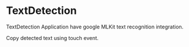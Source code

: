 # TextDetection
TextDetection Application have google MLKit text recognition integration.

Copy detected text using touch event.
